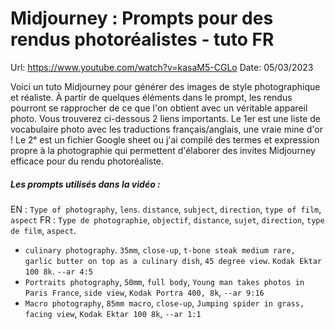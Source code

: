 Midjourney : Prompts pour des rendus photoréalistes - tuto FR
=======================================================

Url: https://www.youtube.com/watch?v=kasaM5-CGLo
Date: 05/03/2023

Voici un tuto Midjourney pour générer des images de style photographique et réaliste. À partir de quelques éléments dans le prompt, les rendus pourront se rapprocher de ce que l'on obtient avec un véritable appareil photo. Vous trouverez ci-dessous 2 liens importants. 
Le 1er est une liste de vocabulaire photo avec les traductions français/anglais, une vraie mine d'or !
Le 2ᵉ est un fichier Google sheet ou j'ai compilé des termes et expression propre à la photographie qui permettent d'élaborer des invites Midjourney efficace pour du rendu photoréaliste.

##### Les prompts utilisés dans la vidéo : 

EN : `Type of photography`, `lens`. `distance`, `subject`, `direction`, `type of film`, `aspect` 
FR : `Type de photographie`, `objectif`, `distance`, `sujet`, `direction`, `type de film`, `aspect`.

- `culinary photography`. `35mm`, `close-up`, `t-bone steak medium rare, garlic butter on top as a culinary dish`, `45 degree view`. `Kodak Ektar 100 8k`. `--ar 4:5` 
-  `Portraits photography`, `50mm`, `full body`, `Young man takes photos in Paris France`, `side view`, `Kodak Portra 400, 8k`, `--ar 9:16`
- `Macro photography`, `85mm macro`, `close-up`, `Jumping spider in grass, facing view`, `Kodak Ektar 100 8k`, `--ar 1:1`
